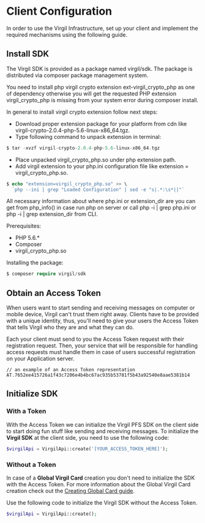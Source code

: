 # Client Configuration

In order to use the Virgil Infrastructure, set up your client and implement the required mechanisms using the following guide.


## Install SDK

The Virgil SDK is provided as a package named virgil/sdk. The package is distributed via composer package management system.

You need to install php virgil crypto extension ext-virgil_crypto_php as one of dependency otherwise you will get the requested PHP extension virgil_crypto_php is missing from your system error during composer install.

In general to install virgil crypto extension follow next steps:
- Download proper extension package for your platform from cdn like virgil-crypto-2.0.4-php-5.6-linux-x86_64.tgz.
- Type following command to unpack extension in terminal:
```php
$ tar -xvzf virgil-crypto-2.0.4-php-5.6-linux-x86_64.tgz
```
- Place unpacked virgil_crypto_php.so under php extension path.
- Add virgil extension to your php.ini configuration file like extension = virgil_crypto_php.so.
```php
$ echo "extension=virgil_crypto_php.so" >> \
  `php --ini | grep "Loaded Configuration" | sed -e "s|.*:\s*||"`
```

All necessary information about where php.ini or extension_dir are you can get from php_info() in case run php on server or call php -i | grep php.ini or php -i | grep extension_dir from CLI.

Prerequisites:
- PHP 5.6.*
- Composer
- virgil_crypto_php.so

Installing the package:
```php
$ composer require virgil/sdk
```


## Obtain an Access Token
When users want to start sending and receiving messages on computer or mobile device, Virgil can't trust them right away. Clients have to be provided with a unique identity, thus, you'll need to give your users the Access Token that tells Virgil who they are and what they can do.

Each your client must send to you the Access Token request with their registration request. Then, your service that will be responsible for handling access requests must handle them in case of users successful registration on your Application server.

```
// an example of an Access Token representation
AT.7652ee415726a1f43c7206e4b4bc67ac935b53781f5b43a92540e8aae5381b14
```

## Initialize SDK

### With a Token
With the Access Token we can initialize the Virgil PFS SDK on the client side to start doing fun stuff like sending and receiving messages. To initialize the **Virgil SDK** at the client side, you need to use the following code:

```php
$virgilApi = VirgilApi::create('[YOUR_ACCESS_TOKEN_HERE]');
```

### Without a Token

In case of a **Global Virgil Card** creation you don't need to initialize the SDK with the Access Token. For more information about the Global Virgil Card creation check out the [Creating Global Card guide](/documentation/guides/virgil-card/creating-global-card.md).

Use the following code to initialize the Virgil SDK without the Access Token.

```php
$virgilApi = VirgilApi::create();
```
